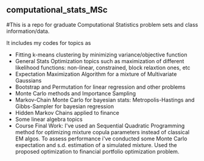 ## computational_stats_MSc
#This is a repo for graduate Computational Statistics problem sets and class information/data. 

It includes my codes for topics as 
- Fitting k-means clustering by minimizing variance/objective function
- General Stats Optimization topics such as maximization of different likelihood functions: non-linear, constrained, block relaxtion ones, etc
- Expectation Maximization Algorithm for a mixture of Multivariate Gaussians
- Bootstrap and Permutation for linear regression and other problems 
- Monte Carlo methods and Importance Sampling
- Markov-Chain Monte Carlo for bayesian stats: Metropolis-Hastings and Gibbs-Sampler for bayesian regression
- Hidden Markov Chains applied to finance 
- Some linear algebra topics
- Course Final Work: I've used an Sequential Quadratic Programming method for optimizing mixture copula parameters instead of classical EM algos. To assess performance i've conducted some Monte Carlo expectation and s.d. estimation of a simulated mixture. Used the proposed optimization to financial portfolio optimization problem. 

